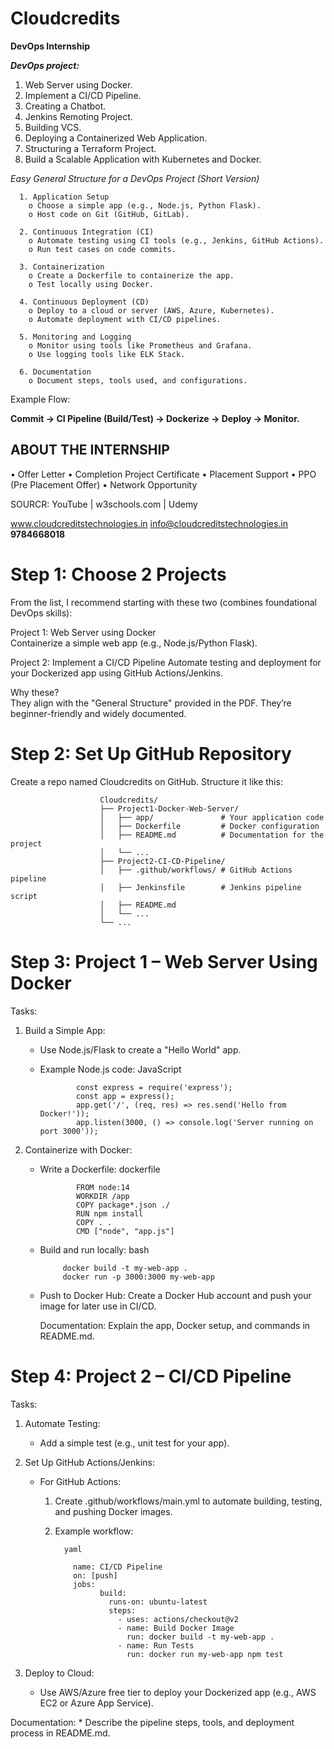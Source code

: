 # **Cloudcredits**
**DevOps Internship**

**_DevOps project:_**
1. Web Server using Docker.
2. Implement a CI/CD Pipeline.
3. Creating a Chatbot.
4. Jenkins Remoting Project.
5. Building VCS.
6. Deploying a Containerized Web Application.
7. Structuring a Terraform Project.
8. Build a Scalable Application with Kubernetes and Docker.


_Easy General Structure for a DevOps Project (Short Version)_

      1. Application Setup
        o Choose a simple app (e.g., Node.js, Python Flask).
        o Host code on Git (GitHub, GitLab).

      2. Continuous Integration (CI)
        o Automate testing using CI tools (e.g., Jenkins, GitHub Actions).
        o Run test cases on code commits.

      3. Containerization
        o Create a Dockerfile to containerize the app.
        o Test locally using Docker.

      4. Continuous Deployment (CD)
        o Deploy to a cloud or server (AWS, Azure, Kubernetes).
        o Automate deployment with CI/CD pipelines.

      5. Monitoring and Logging
        o Monitor using tools like Prometheus and Grafana.
        o Use logging tools like ELK Stack.

      6. Documentation
        o Document steps, tools used, and configurations. 


Example Flow:

**Commit → CI Pipeline (Build/Test) → Dockerize → Deploy → Monitor.**



## **ABOUT THE INTERNSHIP**
• Offer Letter 
• Completion Project Certificate 
• Placement Support 
• PPO (Pre Placement Offer)
• Network Opportunity


SOURCR: YouTube | w3schools.com | Udemy

www.cloudcreditstechnologies.in 
info@cloudcreditstechnologies.in
**9784668018**







# Step 1: Choose 2 Projects

From the list, I recommend starting with these two (combines foundational DevOps skills):
  
Project 1: Web Server using Docker    
Containerize a simple web app (e.g., Node.js/Python Flask).
      
Project 2: Implement a CI/CD Pipeline
Automate testing and deployment for your Dockerized app using GitHub Actions/Jenkins.
  
  Why these?  
  They align with the "General Structure" provided in the PDF.
  They’re beginner-friendly and widely documented.


# Step 2: Set Up GitHub Repository     
Create a repo named Cloudcredits on GitHub.
        Structure it like this:
        
                        Cloudcredits/
                        ├── Project1-Docker-Web-Server/
                        │   ├── app/               # Your application code
                        │   ├── Dockerfile         # Docker configuration
                        │   ├── README.md          # Documentation for the project
                        │   └── ...
                        ├── Project2-CI-CD-Pipeline/
                        │   ├── .github/workflows/ # GitHub Actions pipeline
                        │   ├── Jenkinsfile        # Jenkins pipeline script
                        │   ├── README.md
                        │   └── ...
                        └── ...  

# Step 3: Project 1 – Web Server Using Docker

Tasks:
  1. Build a Simple App:              
      * Use Node.js/Flask to create a "Hello World" app.                  
      * Example Node.js code:
            JavaScript
                    
                    const express = require('express');
                    const app = express();
                    app.get('/', (req, res) => res.send('Hello from Docker!'));
                    app.listen(3000, () => console.log('Server running on port 3000')); 

   2. Containerize with Docker:                  
      * Write a Dockerfile:
            dockerfile
                    
                    FROM node:14
                    WORKDIR /app
                    COPY package*.json ./
                    RUN npm install
                    COPY . .
                    CMD ["node", "app.js"]

       * Build and run locally:
            bash
                           
                  docker build -t my-web-app .
                  docker run -p 3000:3000 my-web-app

        * Push to Docker Hub: Create a Docker Hub account and push your image for later use in CI/CD.

            Documentation: Explain the app, Docker setup, and commands in README.md.

# Step 4: Project 2 – CI/CD Pipeline
 Tasks:

 1. Automate Testing:

    * Add a simple test (e.g., unit test for your app).
      
 2. Set Up GitHub Actions/Jenkins:
      
      * For GitHub Actions:
      
         1. Create .github/workflows/main.yml to automate building, testing, and pushing Docker images.      
         2. Example workflow:
        
                  yaml

                    name: CI/CD Pipeline
                    on: [push]
                    jobs:
                          build:
                            runs-on: ubuntu-latest
                            steps:
                              - uses: actions/checkout@v2
                              - name: Build Docker Image
                                run: docker build -t my-web-app .
                              - name: Run Tests
                                run: docker run my-web-app npm test
 3. Deploy to Cloud:
      * Use AWS/Azure free tier to deploy your Dockerized app (e.g., AWS EC2 or Azure App Service).

Documentation:
      * Describe the pipeline steps, tools, and deployment process in README.md.



















